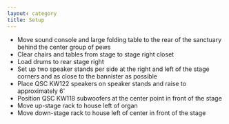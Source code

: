 ```yaml
---
layout: category
title: Setup
---
```


<span id="checklist" class="hidden"></span>
- Move sound console and large folding table to the rear of the sanctuary behind the center group of pews
- Clear chairs and tables from stage to stage right closet
- Load drums to rear stage right
- Set up two speaker stands per side at the right and left of the stage corners and as close to the bannister as possible
- Place QSC KW122 speakers on speaker stands and raise to approximately 6'
- Position QSC KW118 subwoofers at the center point in front of the stage
- Move up-stage rack to house left of organ
- Move down-stage rack to house left of center in front of the stage